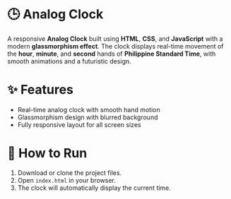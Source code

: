 # 🕒 Analog Clock
A responsive **Analog Clock** built using **HTML**, **CSS**, and **JavaScript** with a modern **glassmorphism effect**. The clock displays real-time movement of the **hour**, **minute**, and **second** hands of **Philippine Standard Time**, with smooth animations and a futuristic design.

# ✨ Features
- Real-time analog clock with smooth hand motion
- Glassmorphism design with blurred background
- Fully responsive layout for all screen sizes

# 🚀 How to Run
1. Download or clone the project files.
2. Open `index.html` in your browser.
3. The clock will automatically display the current time.

